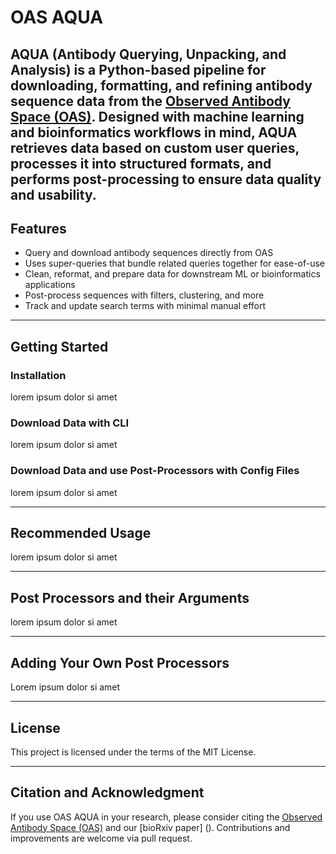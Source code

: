 # OAS AQUA

__AQUA__ (Antibody Querying, Unpacking, and Analysis) is a Python-based pipeline for downloading, formatting, and refining antibody sequence data from the [Observed Antibody Space (OAS)](https://opig.stats.ox.ac.uk/webapps/oas/). Designed with machine learning and bioinformatics workflows in mind, AQUA retrieves data based on custom user queries, processes it into structured formats, and performs post-processing to ensure data quality and usability.
---

## Features

-  Query and download antibody sequences directly from OAS
-  Uses super-queries that bundle related queries together for ease-of-use
-  Clean, reformat, and prepare data for downstream ML or bioinformatics applications
-  Post-process sequences with filters, clustering, and more
-  Track and update search terms with minimal manual effort

---

## Getting Started
### Installation
lorem ipsum dolor si amet
### Download Data with CLI
lorem ipsum dolor si amet
### Download Data and use Post-Processors with Config Files
lorem ipsum dolor si amet

---

## Recommended Usage

lorem ipsum dolor si amet

---

## Post Processors and their Arguments
lorem ipsum dolor si amet

---

## Adding Your Own Post Processors

Lorem ipsum dolor si amet

---

## License

This project is licensed under the terms of the MIT License.

---

## Citation and Acknowledgment

If you use OAS AQUA in your research, please consider citing the [Observed Antibody Space (OAS)](https://opig.stats.ox.ac.uk/webapps/oas/) and our [bioRxiv paper] (). Contributions and improvements are welcome via pull request.